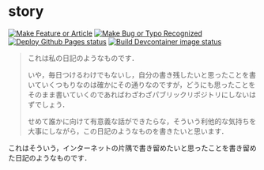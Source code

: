 # story
[![Make Feature or Article][icon-issues-enhancement]][new-issue-enhancement]
[![Make Bug or Typo Recognized][icon-issues-bugfix]][new-issue-bugfix]
[![Deploy Github Pages status][icon-actionstatus-pages-build-deployment]][actionstatus-pages-build-deployment]
[![Build Devcontainer image status][icon-actionstatus-build-devcontainer]][actionstatus-build-devcontainer]


> これは私の日記のようなものです．
>
> いや，毎日つけるわけでもないし，自分の書き残したいと思ったことを書いていくつもりなのは確かにその通りなのですが，どうにも思ったことをそのまま書いていくのであればわざわざパブリックリポジトリにしないはずでしょう．
> 
> せめて誰かに向けて有意義な話ができたらな，そういう利他的な気持ちを大事にしながら，この日記のようなものを書きたいと思います．

これはそういう，インターネットの片隅で書き留めたいと思ったことを書き留めた日記のようなものです．

[new-issue-enhancement]:https://github.com/streamwest-1629/story/issues/new?template=enhancement.md&labels=enhancement
[new-issue-bugfix]:https://github.com/streamwest-1629/story/issues/new?template=bugfix.md&labels=bug
[actionstatus-build-devcontainer]:https://github.com/StreamWest-1629/story/actions/workflows/build-devcontainer
[actionstatus-pages-build-deployment]:https://github.com/StreamWest-1629/story/actions/workflows/pages/pages-build-deployment
[icon-issues-enhancement]:https://img.shields.io/github/issues-search/streamwest-1629/story?color=success&label=Make%20Feature%20Implemented&query=label%3Aenhancement%20is%3Aopen
[icon-issues-bugfix]:https://img.shields.io/github/issues-search/streamwest-1629/story?color=critical&label=Make%20Bug%20Recognized&query=label%3Abug%20is%3Aopen
[icon-actionstatus-build-devcontainer]:https://github.com/StreamWest-1629/story/actions/workflows/build-devcontainer.yaml/badge.svg
[icon-actionstatus-pages-build-deployment]:https://github.com/StreamWest-1629/story/actions/workflows/pages/pages-build-deployment/badge.svg
